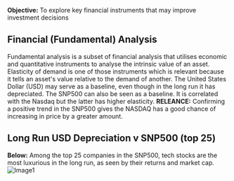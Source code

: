 **Objective:** To explore key financial instruments that may improve investment decisions

## Financial (Fundamental) Analysis
Fundamental analysis is a subset of financial analysis that utilises economic and quantitative instruments to analyse the intrinsic value of an asset. Elasticity of demand is one of those instruments which is relevant because it tells an asset's value relative to the demand of another. The United States Dollar (USD) may serve as a baseline, even though in the long run it has depreciated. The SNP500 can also be seen as a baseline. It is correlated with the Nasdaq but the latter has higher elasticity. **RELEANCE:** Confirming a positive trend in the SNP500 gives the NASDAQ has a good chance of increasing in price by a greater amount.

## Long Run USD Depreciation v SNP500 (top 25)
**Below:** Among the top 25 companies in the SNP500, tech stocks are the most luxurious in the long run, as seen by their returns and market cap.
![Image1](https://CarlosPeralta2049.github.io/Assets/Project2_01.png)
<br><br>
